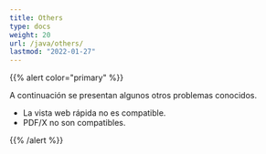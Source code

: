 ```yaml
---
title: Others
type: docs
weight: 20
url: /java/others/
lastmod: "2022-01-27"
---
```


{{% alert color="primary" %}}

A continuación se presentan algunos otros problemas conocidos.

- La vista web rápida no es compatible.
- PDF/X no son compatibles.

{{% /alert %}}